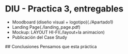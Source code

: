 # DIU - Practica 3, entregables

- Moodboard (diseño visual + logotipo)(./Apartado1)  
- Landing Page(./landing_page.pdf)
- Mockup: LAYOUT HI-FI(./layout+la animacion)
- Publicación del Case Study

## Conclusiones
Pensamos que esta práctica
